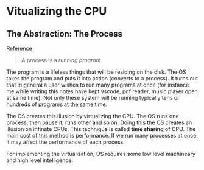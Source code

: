 # Vitualizing the CPU

## The Abstraction: The Process 

[Reference](https://pages.cs.wisc.edu/~remzi/OSTEP/cpu-intro.pdf)

> A process is a *running program*

The program is a lifeless things that will be residing on the disk. The OS takes the program and puts it into action (converts to a process). It turns out that in general a user wishes to run many programs at once (for instance me while writing this notes have kept vscode, pdf reader, music player open at same time). Not only these system will be running typically tens or hundreds of programs at the same time.

The OS creates this illusion by virtualizing the CPU. The OS runs one process, then pause it, runs other and so on. Doing this the OS creates an illusion on infinate CPUs. This technique is called **time sharing** of CPU. The main cost of this method is performance. If we run many processes at once, it may affect the performance of each process.

For implementing the virtualization, OS requires some low level machineary and high level intelligence. 
